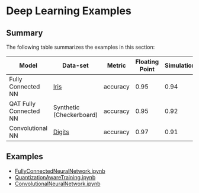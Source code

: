 # Deep Learning Examples

## Summary

The following table summarizes the examples in this section:

| Model                  | Data-set                                                                                      | Metric   | Floating Point | Simulation | FHE  |
| ---------------------- | --------------------------------------------------------------------------------------------- | -------- | -------------- | ---------- | ---- |
| Fully Connected NN     | [Iris](https://www.openml.org/d/61)                                                           | accuracy | 0.95           | 0.94       | 0.94 |
| QAT Fully Connected NN | Synthetic (Checkerboard)                                                                      | accuracy | 0.95           | 0.92       | 0.92 |
| Convolutional NN       | [Digits](https://scikit-learn.org/stable/modules/generated/sklearn.datasets.load_digits.html) | accuracy | 0.97           | 0.91       | 0.91 |

## Examples

- [FullyConnectedNeuralNetwork.ipynb](https://github.com/zama-ai/concrete-ml/blob/release/0.5.x/docs/advanced_examples/FullyConnectedNeuralNetwork.ipynb)
- [QuantizationAwareTraining.ipynb](https://github.com/zama-ai/concrete-ml/blob/release/0.5.x/docs/advanced_examples/QuantizationAwareTraining.ipynb)
- [ConvolutionalNeuralNetwork.ipynb](https://github.com/zama-ai/concrete-ml/blob/release/0.5.x/docs/advanced_examples/ConvolutionalNeuralNetwork.ipynb)

